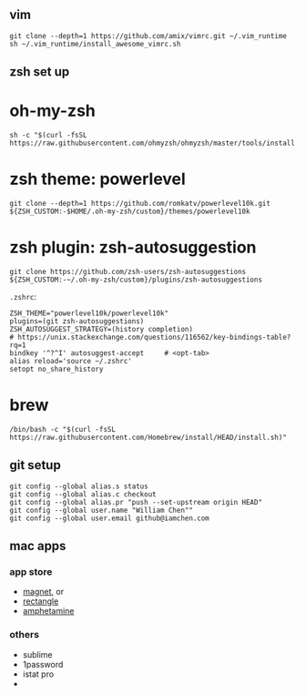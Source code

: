 ## vim
```
git clone --depth=1 https://github.com/amix/vimrc.git ~/.vim_runtime
sh ~/.vim_runtime/install_awesome_vimrc.sh
```


## zsh set up
# oh-my-zsh
```
sh -c "$(curl -fsSL https://raw.githubusercontent.com/ohmyzsh/ohmyzsh/master/tools/install.sh)"
```

# zsh theme: powerlevel
```
git clone --depth=1 https://github.com/romkatv/powerlevel10k.git ${ZSH_CUSTOM:-$HOME/.oh-my-zsh/custom}/themes/powerlevel10k
```

# zsh plugin: zsh-autosuggestion
```
git clone https://github.com/zsh-users/zsh-autosuggestions ${ZSH_CUSTOM:-~/.oh-my-zsh/custom}/plugins/zsh-autosuggestions
```

`.zshrc`:
```
ZSH_THEME="powerlevel10k/powerlevel10k"
plugins=(git zsh-autosuggestions)
ZSH_AUTOSUGGEST_STRATEGY=(history completion)
# https://unix.stackexchange.com/questions/116562/key-bindings-table?rq=1
bindkey '^?^I' autosuggest-accept     # <opt-tab>
alias reload='source ~/.zshrc'
setopt no_share_history
```

# brew
```
/bin/bash -c "$(curl -fsSL https://raw.githubusercontent.com/Homebrew/install/HEAD/install.sh)"
```

## git setup
```
git config --global alias.s status
git config --global alias.c checkout
git config --global alias.pr "push --set-upstream origin HEAD"
git config --global user.name "William Chen""
git config --global user.email github@iamchen.com
```

## mac apps
### app store
- [magnet](https://apps.apple.com/us/app/magnet/id441258766?mt=12), or
- [rectangle](https://rectangleapp.com/)
- [amphetamine](https://apps.apple.com/us/app/amphetamine/id937984704?mt=12)

### others
- sublime
- 1password
- istat pro
- 
